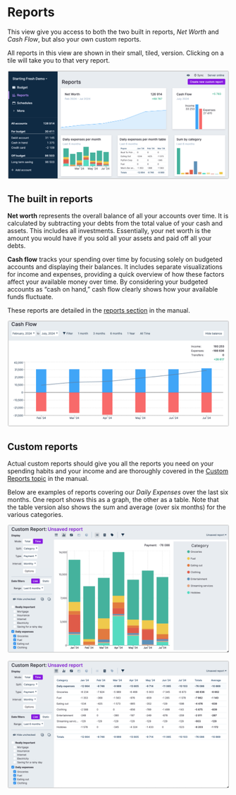 # Reports

This view give you access to both the two built in reports, _Net Worth_ and _Cash Flow_, but also your own custom reports.

All reports in this view are shown in their small, tiled, version. Clicking on a tile will take you to that very report.


![](/static/img/a-tour-of-actual/tour-reports-overview.png)

## The built in reports

**Net worth** represents the overall balance of all your accounts over time. It is calculated by subtracting your debts
from the total value of your cash and assets. This includes all investments. Essentially, your net worth is the amount
you would have if you sold all your assets and paid off all your debts.

**Cash flow** tracks your spending over time by focusing solely on budgeted accounts and displaying their balances.
It includes separate visualizations for income and expenses, providing a quick overview of how these factors affect
your available money over time. By considering your budgeted accounts as “cash on hand,” cash flow clearly shows how your available funds fluctuate.

These reports are detailed in the [reports section](/docs/reports-filters/reports) in the manual.

![](/static/img/a-tour-of-actual/tour-reports-cashflow.png)


## Custom reports


Actual custom reports should give you all the reports you need on your spending habits and your income and are 
thoroughly covered in the [Custom Reports topic](/docs/reports-filters/custom-reports) in the manual. 

Below are examples of reports covering our _Daily Expenses_ over the last six months. One report shows this as a graph, 
the other as a table. Note that the table version also shows the sum and average (over six months) 
for the various categories.

![](/static/img/a-tour-of-actual/tour-reports-daily-expenses-graph.png)

![](/static/img/a-tour-of-actual/tour-reports-daily-expenses-table.png)
